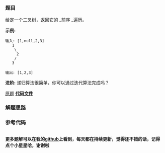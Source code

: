 ### 题目
给定一个二叉树，返回它的  _前序  _遍历。

  **示例:**
    
    
    输入: [1,null,2,3]  
       1
        \
         2
        /
       3 
    
    输出: [1,2,3]
    

**进阶:**  递归算法很简单，你可以通过迭代算法完成吗？

[原题](https://leetcode-cn.com/problems/binary-tree-preorder-traversal/)    **[代码文件]()**


### 解题思路




### 参考代码

```go


```




**更多题解可以在我的[github](https://github.com/LZH139/leetcode_Go)上看到，每天都在持续更新，觉得还不错的话，记得点个小星星哈，谢谢啦**
